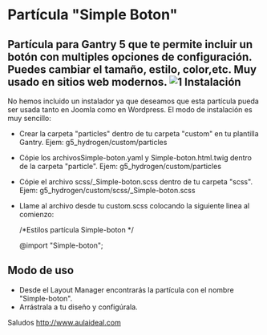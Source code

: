 # Partícula "Simple Boton"
Partícula para Gantry 5 que te permite incluir un botón con multiples opciones de configuración. Puedes cambiar el tamaño, estilo, color,etc. Muy usado en sitios web modernos. 
![1](https://user-images.githubusercontent.com/9434043/26897342-de058912-4b8d-11e7-978a-d6ff299a08a9.png)
Instalación
-----------
No hemos incluido un instalador ya que deseamos que esta partícula pueda ser usada tanto en Joomla como en Wordpress. 
El modo de instalación es muy sencillo:

+ Crear la carpeta "particles" dentro de tu carpeta "custom" en tu plantilla Gantry. Ejem: g5_hydrogen/custom/particles
+ Cópie los archivosSimple-boton.yaml y Simple-boton.html.twig dentro de la carpeta "particle". Ejem: g5_hydrogen/custom/particles
+ Cópie el archivo scss/_Simple-boton.scss dentro de tu carpeta "scss". Ejem: g5_hydrogen/custom/scss/_Simple-boton.scss
+ Llame al archivo desde tu custom.scss colocando la siguiente linea al comienzo: 
  
  /*Estilos partícula Simple-boton */
  
  @import "Simple-boton";


Modo de uso
-----------
+ Desde el Layout Manager encontrarás la partícula con el nombre "Simple-boton". 
+ Arrástrala a tu  diseño y configúrala.

Saludos
http://www.aulaideal.com



